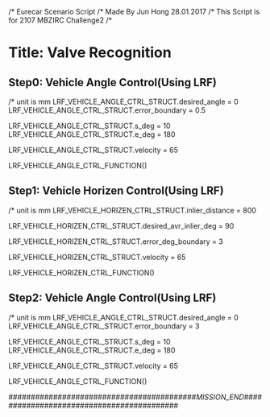 /* Eurecar Scenario Script 
/* Made By Jun Hong 28.01.2017
/* This Script is for 2107 MBZIRC Challenge2
/*

# Title: Valve Recognition

## Step0: Vehicle Angle Control(Using LRF)
/* unit is mm
LRF_VEHICLE_ANGLE_CTRL_STRUCT.desired_angle = 0
LRF_VEHICLE_ANGLE_CTRL_STRUCT.error_boundary = 0.5

LRF_VEHICLE_ANGLE_CTRL_STRUCT.s_deg = 10
LRF_VEHICLE_ANGLE_CTRL_STRUCT.e_deg = 180

LRF_VEHICLE_ANGLE_CTRL_STRUCT.velocity = 65


LRF_VEHICLE_ANGLE_CTRL_FUNCTION()

## Step1: Vehicle Horizen Control(Using LRF)
/* unit is mm
LRF_VEHICLE_HORIZEN_CTRL_STRUCT.inlier_distance = 800

LRF_VEHICLE_HORIZEN_CTRL_STRUCT.desired_avr_inlier_deg = 90

LRF_VEHICLE_HORIZEN_CTRL_STRUCT.error_deg_boundary = 3

LRF_VEHICLE_HORIZEN_CTRL_STRUCT.velocity = 65

LRF_VEHICLE_HORIZEN_CTRL_FUNCTION()

## Step2: Vehicle Angle Control(Using LRF)
/* unit is mm
LRF_VEHICLE_ANGLE_CTRL_STRUCT.desired_angle = 0
LRF_VEHICLE_ANGLE_CTRL_STRUCT.error_boundary = 3

LRF_VEHICLE_ANGLE_CTRL_STRUCT.s_deg = 10
LRF_VEHICLE_ANGLE_CTRL_STRUCT.e_deg = 180

LRF_VEHICLE_ANGLE_CTRL_STRUCT.velocity = 65


LRF_VEHICLE_ANGLE_CTRL_FUNCTION()


##########################################_MISSION_END_##########################################
